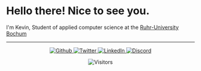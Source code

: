 <h1> Hello there! Nice to see you. </h1>

<p> I'm Kevin, Student of applied computer science at the <a href="https://www.ruhr-uni-bochum.de">Ruhr-University Bochum</a></p>

------------
<p align="center"> 
  <a href="https://github.com/kevin-eschbach" rel="noopener noreferrer" target="_blank">
    <img alt="Github" src="https://img.shields.io/badge/GitHub-%2312100E.svg?&style=for-the-badge&logo=Github&logoColor=white"/>
  </a>
  <a href="https://twitter.com/kevin_eshy" rel="noopener noreferrer" target="_blank">
    <img alt="Twitter" src="https://img.shields.io/badge/twitter-%231DA1F2.svg?&style=for-the-badge&logo=twitter&logoColor=white"/>
  </a>
  <a href="https://www.linkedin.com/in/kevin-eschbach/" rel="noopener noreferrer" target="_blank">
    <img alt="LinkedIn" src="https://img.shields.io/badge/linkedin-%230077B5.svg?&style=for-the-badge&logo=linkedin&logoColor=white"/>
  </a>
  <!-- TODO: add discord invite but first tidy discord server -->
  <a href="" rel="noopener noreferrer" target="_blank">
    <img alt="Discord" src="https://img.shields.io/discord/691958051665739816?color=%237289DA&label=Discord&logo=Discord&logoColor=%23FFFFFF&style=for-the-badge"/>
  </a>
</p>
<p align="center">
  <img alt="Visitors" src="https://visitor-badge.glitch.me/badge?page_id=kevin-eschbach.kevin-eschbach"/>
</p>
